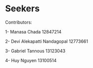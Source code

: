 # Seekers

Contributors:

1- Manasa Chada 12847214

2- Devi Alekapatti Nandagopal 12773661

3- Gabriel Tannous 13123043

4- Huy Nguyen 13100514
